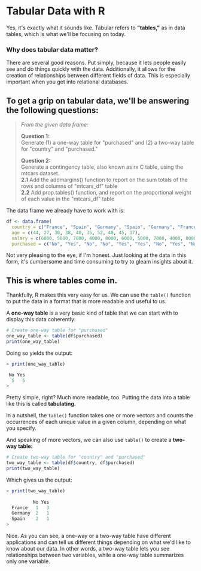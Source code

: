 # Tabular Data with R
Yes, it's exactly what it sounds like. Tabular refers to **"tables,"** as in data tables, which is what we'll be focusing on today.

### Why does tabular data matter?
There are several good reasons. Put simply, because it lets people easily see and do things quickly with the data. Additionally, it allows for the creation of relationships between different fields of data. This is especially important when you get into relational databases.

## To get a grip on tabular data, we'll be answering the following questions:
> _From the given data frame:_
> 
> **Question 1:** <br />
> Generate (1) a one-way table for "purchased" and (2) a two-way table for "country" and "purchased." <br />
> 
> **Question 2:** <br />
> Generate a contingency table, also known as rx C table, using the mtcars dataset. <br />
> **2.1** Add the addmargins() function to report on the sum totals of the rows and columns of "mtcars_df" table <br />
> **2.2** Add prop.tables() function, and report on the proportional weight of each value in the "mtcars_df" table <br />

The data frame we already have to work with is:
```R
df <- data.frame(
  country = c("France", "Spain", "Germany", "Spain", "Germany", "France", "Spain", "France", "Germany", "France"),
  age = c(44, 27, 30, 38, 40, 35, 52, 48, 45, 37),
  salary = c(6000, 5000, 7000, 4000, 8000, 6000, 5000, 7000, 4000, 8000),
  purchased = c("No", "Yes", "No", "No", "Yes", "Yes", "No", "Yes", "No", "Yes")
```
Not very pleasing to the eye, if I'm honest. Just looking at the data in this form, it's cumbersome and time consuming to try to gleam insights about it.

## This is where tables come in.
Thankfully, R makes this very easy for us. We can use the `table()` function to put the data in a format that is more readable and useful to us.

A **one-way table** is a very basic kind of table that we can start with to display this data coherently:
```R
# Create one-way table for "purchased"
one_way_table <- table(df$purchased)
print(one_way_table)
```
Doing so yields the output:
```R
> print(one_way_table)

 No Yes 
  5   5 
> 
```
Pretty simple, right? Much more readable, too. Putting the data into a table like this is called **tabulating.**

In a nutshell, the `table()` function takes one or more vectors and counts the occurrences of each unique value in a given column, depending on what you specify.

And speaking of more vectors, we can also use `table()` to create a **two-way table:**
```R
# Create two-way table for "country" and "purchased"
two_way_table <- table(df$country, df$purchased)
print(two_way_table)
```
Which gives us the output:
```R
> print(two_way_table)
         
          No Yes
  France   1   3
  Germany  2   1
  Spain    2   1
> 
```
Nice. As you can see, a one-way or a two-way table have different applications and can tell us different things depending on what we'd like to know about our data. In other words, a two-way table lets you see relationships between two variables, while a one-way table summarizes only one variable.



